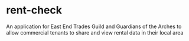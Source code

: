 # rent-check

An application for East End Trades Guild and Guardians of the Arches to allow commercial tenants to share and view rental data in their local area
